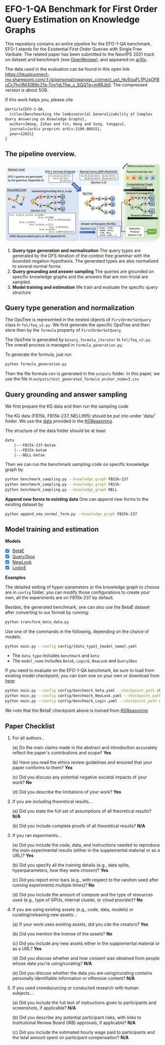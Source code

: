 # EFO-1-QA Benchmark for First Order Query Estimation on Knowledge Graphs

This repository contains an entire pipeline for the EFO-1-QA benchmark. EFO-1 stands for the Existential First Order Queries with Single Free Varibale. The related paper has been submitted to the NeurIPS 2021 track on dataset and benchmark (see [OpenReview](https://openreview.net/forum?id=pX4x8f6Km5T)), and appeared on [arXiv](https://arxiv.org/abs/2109.08925).

The data used in the evaluation can be found in this open link https://hkustconnect-my.sharepoint.com/:f:/g/personal/zwanggc_connect_ust_hk/EpaFL1PUoOFBuCc7hclIM30B8c21e-Tnv1gL11jw_z_SQQ?e=m8RJb5. The compressed version is about 5GB.


If this work helps you, please cite
```
@article{EFO-1-QA,
  title={Benchmarking the Combinatorial Generalizability of Complex Query Answering on Knowledge Graphs},
  author={Wang, Zihao and Yin, Hang and Song, Yangqiu},
  journal={arXiv preprint arXiv:2109.08925},
  year={2021}
}
```

## The pipeline overview.

![alt text](figures/pipeline.png)

1. **Query type generation and normalization** The query types are generated by the DFS iteration of the context free grammar with the bounded negation hypothesis. The generated types are also normalized to several normal forms
2. **Query grounding and answer sampling** The queries are grounded on specific knowledge graphs and the answers that are non-trivial are sampled.
3. **Model training and estimation** We train and evaluate the specific query structure 

## Query type generation and normalization
The OpsTree is represented in the nested objects of `FirstOrderSetQuery` class in `fol/foq_v2.py`. 
We first generate the specific OpsTree and then store then by the `formula` property of `FirstOrderSetQuery`.

The OpsTree is generated by `binary_formula_iterator` in `fol/foq_v2.py`. The overall process is managed in `formula_generation.py`.

To generate the formula, just run
```bash
python formula_generation.py
```

Then the file formula csv is generated in the `outputs` folder.
In this paper, we use the file in `outputs/test_generated_formula_anchor_node=3.csv`

## Query grounding and answer sampling

We first prepare the KG data and then run the sampling code

The KG data (FB15k, FB15k-237, NELL995) should be put into under 'data/' folder. We use the [data](http://snap.stanford.edu/betae/KG_data.zip) provided in the [KGReasoning](https://github.com/snap-stanford/KGReasoning).

The structure of the data folder should be at least

```
data
	|---FB15k-237-betae
	|---FB15k-betae
	|---NELL-betae	
```

Then we can run the benchmark sampling code on specific knowledge graph by
```bash
python benchmark_sampling.py --knowledge_graph FB15k-237 
python benchmark_sampling.py --knowledge_graph FB15k
python benchmark_sampling.py --knowledge_graph NELL
```

**Append new forms to existing data**
One can append new forms to the existing dataset by
```bash
python append_new_normal_form.py --knowledge_graph FB15k-237 
```

## Model training and estimation

**Models**

- [x] [BetaE](https://arxiv.org/abs/2010.11465)
- [x] [Query2box](https://arxiv.org/abs/2002.05969)
- [x] [NewLook](http://tonghanghang.org/pdfs/kdd21_newlook.pdf)
- [x] [LogicE](https://arxiv.org/abs/2103.00418)

**Examples**

The detailed setting of hyper-parameters or the knowledge graph to choose are in `config` folder,
you can modify those configurations to create your own, all the experiments are on FB15k-237 by default.


Besides, the generated benchmark, one can also use the BetaE dataset after 
converting to our format by running:

```bash
python transform_beta_data.py
```

Use one of the commands in the following, depending on the choice of models:

```bash
python main.py --config config/{data_type}_{model_name}.yaml
```

- The `data_type` includes `benchmark` and `beta`
- The `model_name` includes `BetaE`, `LogicE`, `NewLook` and `Query2Box`

If you need to evaluate on the EFO-1-QA benchmark, be sure to load from existing model checkpoint, you can
train one on your own or download
from [here](https://drive.google.com/drive/folders/13S3wpcsZ9t02aOgA11Qd8lvO0JGGENZ2?usp=sharing):

```bash
python main.py --config config/benchmark_beta.yaml --checkpoint_path ckpt/FB15k/Beta_full
python main.py --config config/benchmark_NewLook.yaml --checkpoint_path ckpt/FB15k/NLK_full --load_step 450000
python main.py --config config/benchmark_Logic.yaml --checkpoint_path ckpt/FB15k/Logic_full --load_step 450000
```
We note that the BetaE checkpoint above is trained from [KGReasoning](https://github.com/snap-stanford/KGReasoning)

## Paper Checklist

1. For all authors..

	(a)  Do the main claims made in the abstract and introduction accurately reflect the paper's contributions and scope? **Yes**

	(b) Have you read the ethics review guidelines and ensured that your paper conforms to them? **Yes**

	(c) Did you discuss any potential negative societal impacts of your work? **No**

	(d) Did you describe the limitations of your work? **Yes**

2. If you are including theoretical results...

	(a) Did you state the full set of assumptions of all theoretical results? **N/A**

	(b) Did you include complete proofs of all theoretical results? **N/A**

3. If you ran experiments...

	(a) Did you include the code, data, and instructions needed to reproduce the main experimental results (either in the supplemental material or as a URL)? **Yes**

	(b) Did you specify all the training details (e.g., data splits, hyperparameters, how they were chosen)? **Yes**

	(c) Did you report error bars (e.g., with respect to the random seed after running experiments multiple times)? **No**

	(d) Did you include the amount of compute and the type of resources used (e.g., type of GPUs, internal cluster, or cloud provider)? **No**

4. If you are using existing assets (e.g., code, data, models) or curating/releasing new assets...

	(a) If your work uses existing assets, did you cite the creators? **Yes**

	(b) Did you mention the license of the assets? **No**

	(c) Did you include any new assets either in the supplemental material or as a URL? **Yes**

	(d) Did you discuss whether and how consent was obtained from people whose data you're using/curating? **N/A**

	(e) Did you discuss whether the data you are using/curating contains personally identifiable information or offensive content? **N/A**

5. If you used crowdsourcing or conducted research with human subjects...

	(a) Did you include the full text of instructions given to participants and screenshots, if applicable? **N/A**

	(b) Did you describe any potential participant risks, with links to Institutional Review Board (IRB) approvals, if applicable? **N/A**

	(c) Did you include the estimated hourly wage paid to participants and the total amount spent on participant compensation? **N/A**
